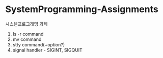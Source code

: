 # SystemProgramming-Assignments
 
시스템프로그래밍 과제

1. ls -r command 
2. mv command
3. stty command(+option?)
4. signal handler - SIGINT, SIGQUIT
